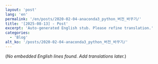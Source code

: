 ```yaml
---
layout: 'post'
lang: 'en'
permalink: '/en/posts/2020-02-04-anaconda3_python_버전_바꾸기/'
title: '[2025-08-13] - Post'
excerpt: 'Auto-generated English stub. Please refine translation.'
categories:
  - 'Blog'
alt_ko: '/posts/2020-02-04-anaconda3_python_버전_바꾸기/'
---
```


(*No embedded English lines found. Add translations later.*)
